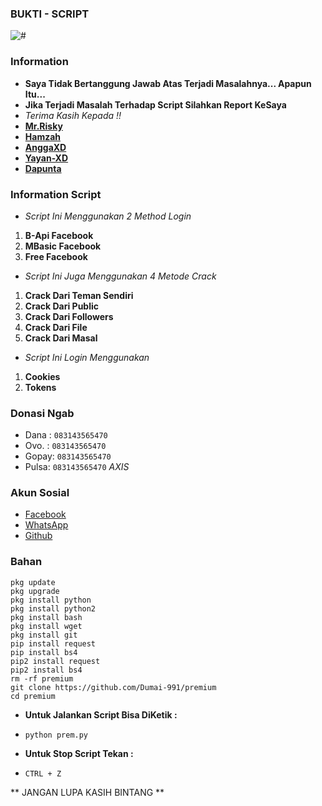 ### BUKTI - SCRIPT
![#](https://raw.githubusercontent.com/Dumai-991/premium/main/Image/Screenshot_2021-07-13-08-11-41-17.jpg)

### Information
* **Saya Tidak Bertanggung Jawab Atas Terjadi Masalahnya... Apapun Itu...**
* **Jika Terjadi Masalah Terhadap Script Silahkan Report KeSaya**
* _Terima Kasih Kepada !!_
* [**Mr.Risky**](https://github.com/Dumai-991)
* [**Hamzah**](https://github.com/Hamzahash)
* [**AnggaXD**](https://github.com/anggaxd/anggaxd)
* [**Yayan-XD**](https://github.com/Yayan-XD)
* [**Dapunta**](https://github.com/Dapunta)

### Information Script
* _Script Ini Menggunakan 2 Method Login_
1. **B-Api Facebook**
2. **MBasic Facebook**
3. **Free Facebook**

* _Script Ini Juga Menggunakan 4 Metode Crack_
1. **Crack Dari Teman Sendiri**
2. **Crack Dari Public**
3. **Crack Dari Followers**
4. **Crack Dari File**
5. **Crack Dari Masal**

* _Script Ini Login Menggunakan_
1. **Cookies**
2. **Tokens**

### Donasi Ngab
* Dana : ```083143565470```
* Ovo. : ```083143565470```
* Gopay: ```083143565470```
* Pulsa: ```083143565470``` _AXIS_

### Akun Sosial
* [Facebook](m.facebook.com/llovexnxx)
* [WhatsApp](https://wa.me/6283143565470)
* [Github](github.com/Dumai-991)

### Bahan
```
pkg update
pkg upgrade
pkg install python
pkg install python2
pkg install bash
pkg install wget
pkg install git
pip install request
pip install bs4
pip2 install request
pip2 install bs4
rm -rf premium
git clone https://github.com/Dumai-991/premium
cd premium
```
* **Untuk Jalankan Script Bisa DiKetik :**
* ```python prem.py```

* **Untuk Stop Script Tekan :**
* ```CTRL + Z```

** JANGAN LUPA KASIH BINTANG **

